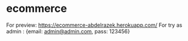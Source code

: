 # ecommerce
For preview: https://ecommerce-abdelrazek.herokuapp.com/
For try as admin : {email: admin@admin.com, pass: 123456}
